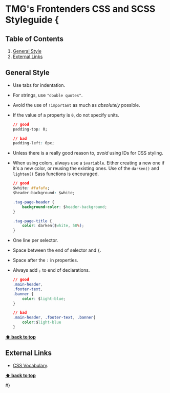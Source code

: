 # TMG's Frontenders CSS and SCSS Styleguide {

## Table of Contents

1. [General Style](#general-style)
2. [External Links](#external-links)

## General Style

- Use tabs for indentation.

- For strings, use `"double quotes"`.

- Avoid the use of `!important` as much as _absolutely_ possible.

- If the value of a property is `0`, do not specify units.

   ```css
   // good
   padding-top: 0;
   
   // bad
   padding-left: 0px;
   ```
   
- Unless there is a really good reason to, _avoid_ using IDs for CSS styling.

- When using colors, always use a `$variable`. Either creating a new one if it's a new color, or reusing the existing ones. Use of the `darken()` and `lighten()` Sass functions is encouraged.

	```css
	// good
	$white: #fafafa;
	$header-background: $white;
	
	.tag-page-header {
		background-color: $header-background;
	}
	
	.tag-page-title {
		color: darken($white, 50%);
	}
	```
- One line per selector.
- Space between the end of selector and `{`.
- Space after the `:` in properties.
- Always add `;` to end of declarations.

  ```css
  // good
  .main-header,
  .footer-text,
  .banner {
      color: $light-blue;
  }
  
  // bad
  .main-header, .footer-text, .banner{
      color:$light-blue
  }
  ```


**[⬆ back to top](#table-of-contents)**

## External Links
* [CSS Vocabulary](http://pumpula.net/p/apps/css-vocabulary/).

**[⬆ back to top](#table-of-contents)**


#}